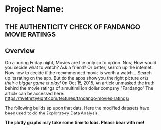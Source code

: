 # Project Name:

## THE AUTHENTICITY CHECK OF FANDANGO MOVIE RATINGS 

## Overview

On a boring Friday night, Movies are the only go to option. Now, How would you decide what to watch? Ask a friend? Or better, search up the internet. Now how to decide if the recommended movie is worth a watch... Search up its rating on the app. But do the apps show you the right picture *or is their a bigger game at play!*
On Oct 15, 2015, An article unmasked the truth behind the movie ratings of a multimillion dollar company "Fandango"
The article can be accessed here: https://fivethirtyeight.com/features/fandango-movies-ratings/

The following builds up upon that data.
Here the modified datasets have been used to do the Exploratory Data Analysis.

**The plotly graphs may take some time to load. Please bear with me!**
